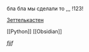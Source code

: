 бла бла мы сделали то ,,,
!123!


[Зеттелькастен](https://www.youtube.com/watch?v=cgaktoUoDVQ&pp=ygU5b2JzaWRpYW4g0LrQsNC6INC_0L7Qu9GM0LfQvtCy0LDRgtGM0YHRjyDQutC-0LzQsNC90LTQvtC5 "ВТОРОЙ МОЗГ, который будет думать за вас.  Зеттелькастен метод")

[[Python]]
[[Obsidian]]


*fjjf*